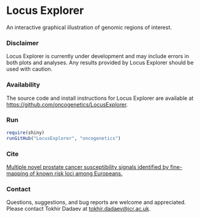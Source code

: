 Locus Explorer
=============
An interactive graphical illustration of genomic regions of interest.

### Disclaimer
Locus Explorer is currently under development and may include errors in both plots and analyses. Any results provided by Locus Explorer should be used with caution.

### Availability  
The source code and install instructions for Locus Explorer are available at https://github.com/oncogenetics/LocusExplorer.

### Run
```R
require(shiny)  
runGitHub("LocusExplorer", "oncogenetics")
```

### Cite
[Multiple novel prostate cancer susceptibility signals identified by fine-mapping of known risk loci among Europeans.](http://www.ncbi.nlm.nih.gov/pubmed/26025378)


### Contact  
Questions, suggestions, and bug reports are welcome and appreciated. Please contact Tokhir Dadaev at tokhir.dadaev@icr.ac.uk.

